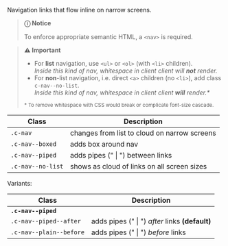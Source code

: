 Navigation links that flow inline on narrow screens.

> **ⓘ Notice**
>
> To enforce appropriate semantic HTML, a `<nav>` is required.

> **⚠️ Important**
>
> - For __list__ navigation, use `<ul>` or `<ol>` (with `<li>` children).\
> _Inside this kind of nav, whitespace in client client will __not__ render._
> - For __non__-list navigation, i.e. direct `<a>` children (no `<li>`), add class `c-nav--no-list`.\
> _Inside this kind of nav, whitespace in client client __will__ render.*_
>
> <small>* To remove whitespace with CSS would break or complicate font-size cascade.</small>

| Class                   | Description
| - | - |
| `.c-nav`                | changes from list to cloud on narrow screens
| `.c-nav--boxed`         | adds box around nav
| `.c-nav--piped`         | adds pipes (" \| ") between links
| `.c-nav--no-list`       | shows as cloud of links on all screen sizes

Variants:

| Class                   | Description
| - | - |
| __`.c-nav--piped`__     |
| `.c-nav--piped--after`  | adds pipes (" \| ") _after_ links __(default)__
| `.c-nav--plain--before` | adds pipes (" \| ") _before_ links
